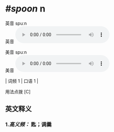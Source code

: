 # ***\#spoon*** n
英音 spuːn  
英音
<audio src="./media/spoon-B.aac" controls="controls"></audio>

美音 spuːn  
美音
<audio src="./media/spoon.aac" controls="controls"></audio>



| 词频 1 | 口语 1 |  

用法点拨  [C]

英文释义
---
### 1.*高义频：* **匙；调羹**  


